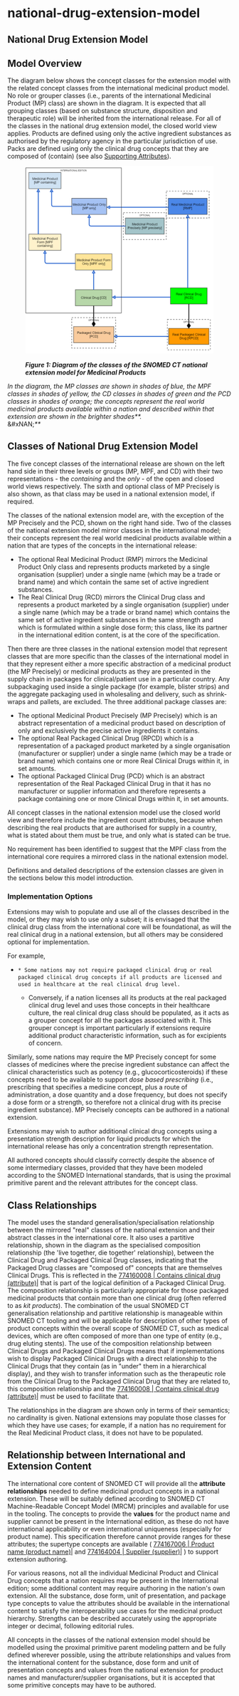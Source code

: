 # national-drug-extension-model

## National Drug Extension Model

## Model Overview

The diagram below shows the concept classes for the extension model with the related concept classes from the international medicinal product model. No role or grouper classes (i.e., parents of the international Medicinal Product (MP) class) are shown in the diagram. It is expected that all grouping classes (based on substance structure, disposition and therapeutic role) will be inherited from the international release. For all of the classes in the national drug extension model, the closed world view applies. Products are defined using only the active ingredient substances as authorised by the regulatory agency in the particular jurisdiction of use. Packs are defined using only the clinical drug concepts that they are composed of (contain) (see also [Supporting Attributes](Supporting-Attributes_308610855.html)).

<figure><img src="images/308610731.png" alt=""><figcaption><p><em><strong>Figure 1: Diagram of the classes of the SNOMED CT national extension model for Medicinal Products</strong></em></p></figcaption></figure>

_In the diagram, the MP classes are shown in shades of blue, the MPF classes in shades of yellow, the CD classes in shades of green and the PCD classes in shades of orange; the concepts represent the real world medicinal products available within a nation and described within that extension are shown in the brighter shades\*\*._\
&#xNAN;_\*\*_

## Classes of National Drug Extension Model

The five concept classes of the international release are shown on the left hand side in their three levels or groups (MP, MPF, and CD) with their two representations - the _containing_ and the _only_ - of the open and closed world views respectively. The sixth and optional class of MP Precisely is also shown, as that class may be used in a national extension model, if required.

The classes of the national extension model are, with the exception of the MP Precisely and the PCD, shown on the right hand side. Two of the classes of the national extension model mirror classes in the international model; their concepts represent the real world medicinal products available within a nation that are types of the concepts in the international release:

* The optional Real Medicinal Product (RMP) mirrors the Medicinal Product Only class and represents products marketed by a single organisation (supplier) under a single name (which may be a trade or brand name) and which contain the same set of active ingredient substances.
* The Real Clinical Drug (RCD) mirrors the Clinical Drug class and represents a product marketed by a single organisation (supplier) under a single name (which may be a trade or brand name) which contains the same set of active ingredient substances in the same strength and which is formulated within a single dose form; this class, like its partner in the international edition content, is at the core of the specification.

Then there are three classes in the national extension model that represent classes that are more specific than the classes of the international model in that they represent either a more specific abstraction of a medicinal product (the MP Precisely) or medicinal products as they are presented in the supply chain in packages for clinical/patient use in a particular country. Any subpackaging used inside a single package (for example, blister strips) and the aggregate packaging used in wholesaling and delivery, such as shrink-wraps and pallets, are excluded. The three additional package classes are:

* The optional Medicinal Product Precisely (MP Precisely) which is an abstract representation of a medicinal product based on description of only and exclusively the precise active ingredients it contains.
* The optional Real Packaged Clinical Drug (RPCD) which is a representation of a packaged product marketed by a single organisation (manufacturer or supplier) under a single name (which may be a trade or brand name) which contains one or more Real Clinical Drugs within it, in set amounts.
* The optional Packaged Clinical Drug (PCD) which is an abstract representation of the Real Packaged Clinical Drug in that it has no manufacturer or supplier information and therefore represents a package containing one or more Clinical Drugs within it, in set amounts.

All concept classes in the national extension model use the closed world view and therefore include the ingredient count attributes, because when describing the real products that are authorised for supply in a country, what is stated about them must be true, and only what is stated can be true.

No requirement has been identified to suggest that the MPF class from the international core requires a mirrored class in the national extension model.

Definitions and detailed descriptions of the extension classes are given in the sections below this model introduction.

### Implementation Options

Extensions may wish to populate and use all of the classes described in the model, or they may wish to use only a subset; it is envisaged that the clinical drug class from the international core will be foundational, as will the real clinical drug in a national extension, but all others may be considered optional for implementation.

For example,

* ```
  * Some nations may not require packaged clinical drug or real packaged clinical drug concepts if all products are licensed and used in healthcare at the real clinical drug level.
  ```
  * Conversely, if a nation licenses all its products at the real packaged clinical drug level and uses those concepts in their healthcare culture, the real clinical drug class should be populated, as it acts as a grouper concept for all the packages associated with it. This grouper concept is important particularly if extensions require additional product characteristic information, such as for excipients of concern.

Similarly, some nations may require the MP Precisely concept for some classes of medicines where the precise ingredient substance can affect the clinical characteristics such as potency (e.g., glucocorticosteroids) if these concepts need to be available to support _dose based prescribing_ (i.e., prescribing that specifies a medicine concept, plus a route of administration, a dose quantity and a dose frequency, but does not specify a dose form or a strength, so therefore not a clinical drug with its precise ingredient substance). MP Precisely concepts can be authored in a national extension.

Extensions may wish to author additional clinical drug concepts using a presentation strength description for liquid products for which the international release has only a concentration strength representation.

All authored concepts should classify correctly despite the absence of some intermediary classes, provided that they have been modeled according to the SNOMED International standards, that is using the proximal primitive parent and the relevant attributes for the concept class.

## Class Relationships

The model uses the standard generalisation/specialisation relationship between the mirrored "real" classes of the national extension and their abstract classes in the international core. It also uses a partitive relationship, shown in the diagram as the specialised composition relationship (the 'live together, die together' relationship), between the Clinical Drug and Packaged Clinical Drug classes, indicating that the Packaged Drug classes are "composed of" concepts that are themselves Clinical Drugs. This is reflected in the [774160008 | Contains clinical drug (attribute)|](http://snomed.info/id/774160008) that is part of the logical definition of a Packaged Clinical Drug. The composition relationship is particularly appropriate for those packaged medicinal products that contain more than one clinical drug (often referred to as _kit products_). The combination of the usual SNOMED CT generalisation relationship and partitive relationship is manageable within SNOMED CT tooling and will be applicable for description of other types of product concepts within the overall scope of SNOMED CT, such as medical devices, which are often composed of more than one type of entity (e.g., drug eluting stents). The use of the composition relationship between Clinical Drugs and Packaged Clinical Drugs means that if implementations wish to display Packaged Clinical Drugs with a direct relationship to the Clinical Drugs that they contain (as in "under" them in a hierarchical display), and they wish to transfer information such as the therapeutic role from the Clinical Drug to the Packaged Clinical Drug that they are related to, this composition relationship and the [774160008 | Contains clinical drug (attribute)|](http://snomed.info/id/774160008) must be used to facilitate that.

The relationships in the diagram are shown only in terms of their semantics; no cardinality is given. National extensions may populate those classes for which they have use cases; for example, if a nation has no requirement for the Real Medicinal Product class, it does not have to be populated.

## Relationship between International and Extension Content

The international core content of SNOMED CT will provide all the **attribute** **relationships** needed to define medicinal product concepts in a national extension. These will be suitably defined according to SNOMED CT Machine-Readable Concept Model (MRCM) principles and available for use in the tooling. The concepts to provide the **values** for the product name and supplier cannot be present in the International edition, as these do not have international applicability or even international uniqueness (especially for product name). This specification therefore cannot provide ranges for these attributes; the supertype concepts are available ( [774167006 | Product name (product name)|](http://snomed.info/id/774167006) and [774164004 | Supplier (supplier)|](http://snomed.info/id/774164004) ) to support extension authoring.

For various reasons, not all the individual Medicinal Product and Clinical Drug concepts that a nation requires may be present in the International edition; some additional content may require authoring in the nation's own extension. All the substance, dose form, unit of presentation, and package type concepts to value the attributes should be available in the international content to satisfy the interoperability use cases for the medicinal product hierarchy. Strengths can be described accurately using the appropriate integer or decimal, following editorial rules.

All concepts in the classes of the national extension model should be modelled using the proximal primitive parent modeling pattern and be fully defined wherever possible, using the attribute relationships and values from the international content for the substance, dose form and unit of presentation concepts and values from the national extension for product names and manufacturer/supplier organisations, but it is accepted that some primitive concepts may have to be authored.
